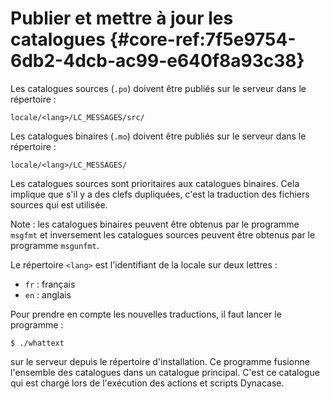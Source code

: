 # Publier et mettre à jour les catalogues {#core-ref:7f5e9754-6db2-4dcb-ac99-e640f8a93c38}

Les catalogues sources (`.po`) doivent être publiés sur le serveur dans le
répertoire :

    locale/<lang>/LC_MESSAGES/src/

Les catalogues binaires (`.mo`) doivent être publiés sur le serveur dans le
répertoire :

    locale/<lang>/LC_MESSAGES/

Les catalogues sources sont prioritaires aux catalogues binaires. Cela implique
que s'il y a des clefs dupliquées, c'est la traduction des fichiers sources qui
est utilisée.

Note : les catalogues binaires peuvent être obtenus par le programme `msgfmt` et
inversement les catalogues sources peuvent être obtenus par le programme
`msgunfmt`.

Le répertoire `<lang>` est l'identifiant de la locale sur deux lettres : 

-   `fr` : français
-   `en` : anglais

Pour prendre en compte les nouvelles traductions, il faut lancer le programme :

    $ ./whattext

sur le serveur depuis le répertoire d'installation. Ce programme fusionne
l'ensemble des catalogues dans un catalogue principal. C'est ce catalogue qui
est chargé lors de l'exécution des actions et scripts Dynacase.

<!-- link -->
[wikiGettext]:       http://fr.wikipedia.org/wiki/GNU_gettext "Gettext sur Wikipédia"
[phpGettext]:        http://www.php.net/manual/fr/function.gettext.php "gettext sur php.net"
[actions]:           #core-ref:e67d8aeb-939c-46e3-9be8-6fc3ba75ebc2 "Action Dynacase"
[wsh]:               #core-ref:4df1314f-9fdd-4a7f-af37-a18cc39f3505 "Script Dynacase"
[gencatalog]:        #core-ref:2c163f00-8e94-4736-86f2-bb51352c52aa
[pgettext]:          http://www.gnu.org/software/gettext/manual/html_node/Contexts.html "Contexte dans gettext"
[ngettext]:          http://www.php.net/manual/fr/function.ngettext.php "ngettext sur php.net"
[layout]:           #core-ref:5f4a2f4b-9ceb-42db-8ac1-2a7baa621ce2
[xgettext]:         http://www.gnu.org/software/gettext/manual/html_node/xgettext-Invocation.htm "xgettext reference"
[famdecl]:          #core-ref:cfc7f53b-7982-431e-a04b-7b54eddf4a75
[gettextutil]:      http://www.gnu.org/software/gettext/manual/html_node/index.html#Top